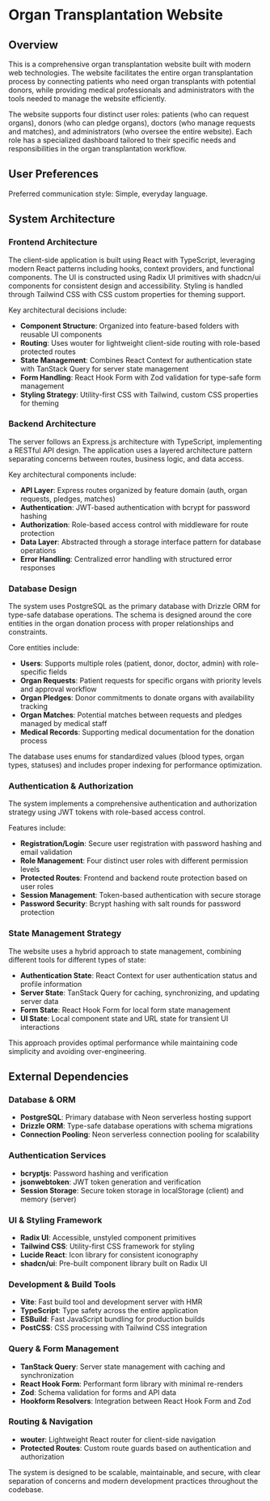 # Organ Transplantation Website

## Overview

This is a comprehensive organ transplantation website built with modern web technologies. The website facilitates the entire organ transplantation process by connecting patients who need organ transplants with potential donors, while providing medical professionals and administrators with the tools needed to manage the website efficiently.

The website supports four distinct user roles: patients (who can request organs), donors (who can pledge organs), doctors (who manage requests and matches), and administrators (who oversee the entire website). Each role has a specialized dashboard tailored to their specific needs and responsibilities in the organ transplantation workflow.

## User Preferences

Preferred communication style: Simple, everyday language.

## System Architecture

### Frontend Architecture
The client-side application is built using React with TypeScript, leveraging modern React patterns including hooks, context providers, and functional components. The UI is constructed using Radix UI primitives with shadcn/ui components for consistent design and accessibility. Styling is handled through Tailwind CSS with CSS custom properties for theming support.

Key architectural decisions include:
- **Component Structure**: Organized into feature-based folders with reusable UI components
- **Routing**: Uses wouter for lightweight client-side routing with role-based protected routes
- **State Management**: Combines React Context for authentication state with TanStack Query for server state management
- **Form Handling**: React Hook Form with Zod validation for type-safe form management
- **Styling Strategy**: Utility-first CSS with Tailwind, custom CSS properties for theming

### Backend Architecture
The server follows an Express.js architecture with TypeScript, implementing a RESTful API design. The application uses a layered architecture pattern separating concerns between routes, business logic, and data access.

Key architectural components include:
- **API Layer**: Express routes organized by feature domain (auth, organ requests, pledges, matches)
- **Authentication**: JWT-based authentication with bcrypt for password hashing
- **Authorization**: Role-based access control with middleware for route protection
- **Data Layer**: Abstracted through a storage interface pattern for database operations
- **Error Handling**: Centralized error handling with structured error responses

### Database Design
The system uses PostgreSQL as the primary database with Drizzle ORM for type-safe database operations. The schema is designed around the core entities in the organ donation process with proper relationships and constraints.

Core entities include:
- **Users**: Supports multiple roles (patient, donor, doctor, admin) with role-specific fields
- **Organ Requests**: Patient requests for specific organs with priority levels and approval workflow
- **Organ Pledges**: Donor commitments to donate organs with availability tracking
- **Organ Matches**: Potential matches between requests and pledges managed by medical staff
- **Medical Records**: Supporting medical documentation for the donation process

The database uses enums for standardized values (blood types, organ types, statuses) and includes proper indexing for performance optimization.

### Authentication & Authorization
The system implements a comprehensive authentication and authorization strategy using JWT tokens with role-based access control.

Features include:
- **Registration/Login**: Secure user registration with password hashing and email validation
- **Role Management**: Four distinct user roles with different permission levels
- **Protected Routes**: Frontend and backend route protection based on user roles
- **Session Management**: Token-based authentication with secure storage
- **Password Security**: Bcrypt hashing with salt rounds for password protection

### State Management Strategy
The website uses a hybrid approach to state management, combining different tools for different types of state:

- **Authentication State**: React Context for user authentication status and profile information
- **Server State**: TanStack Query for caching, synchronizing, and updating server data
- **Form State**: React Hook Form for local form state management
- **UI State**: Local component state and URL state for transient UI interactions

This approach provides optimal performance while maintaining code simplicity and avoiding over-engineering.

## External Dependencies

### Database & ORM
- **PostgreSQL**: Primary database with Neon serverless hosting support
- **Drizzle ORM**: Type-safe database operations with schema migrations
- **Connection Pooling**: Neon serverless connection pooling for scalability

### Authentication Services
- **bcryptjs**: Password hashing and verification
- **jsonwebtoken**: JWT token generation and verification
- **Session Storage**: Secure token storage in localStorage (client) and memory (server)

### UI & Styling Framework
- **Radix UI**: Accessible, unstyled component primitives
- **Tailwind CSS**: Utility-first CSS framework for styling
- **Lucide React**: Icon library for consistent iconography
- **shadcn/ui**: Pre-built component library built on Radix UI

### Development & Build Tools
- **Vite**: Fast build tool and development server with HMR
- **TypeScript**: Type safety across the entire application
- **ESBuild**: Fast JavaScript bundling for production builds
- **PostCSS**: CSS processing with Tailwind CSS integration

### Query & Form Management
- **TanStack Query**: Server state management with caching and synchronization
- **React Hook Form**: Performant form library with minimal re-renders
- **Zod**: Schema validation for forms and API data
- **Hookform Resolvers**: Integration between React Hook Form and Zod

### Routing & Navigation
- **wouter**: Lightweight React router for client-side navigation
- **Protected Routes**: Custom route guards based on authentication and authorization

The system is designed to be scalable, maintainable, and secure, with clear separation of concerns and modern development practices throughout the codebase.